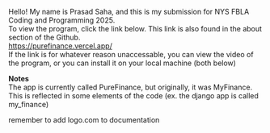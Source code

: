 Hello! My name is Prasad Saha, and this is my submission for NYS FBLA Coding and Programming 2025. <br>
To view the program, click the link below. This link is also found in the about section of the Github. <br>
https://purefinance.vercel.app/ <br>
If the link is for whatever reason unaccessable, you can view the video of the program, or you can install it on your local machine (both below)

<b>Notes</b> <br> 
The app is currently called PureFinance, but originally, it was MyFinance. This is reflected in some elements of the code (ex. the django app is called my_finance)


remember to add logo.com to documentation
